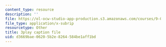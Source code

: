 ```yaml
---
content_type: resource
description: ''
file: https://ol-ocw-studio-app-production.s3.amazonaws.com/courses/9-00sc-introduction-to-psychology-fall-2011/d3669bae06205b2e8264584be1aff1bd_76O3rulk844.vtt
file_type: application/x-subrip
resourcetype: Other
title: 3play caption file
uid: d3669bae-0620-5b2e-8264-584be1aff1bd
---
```

